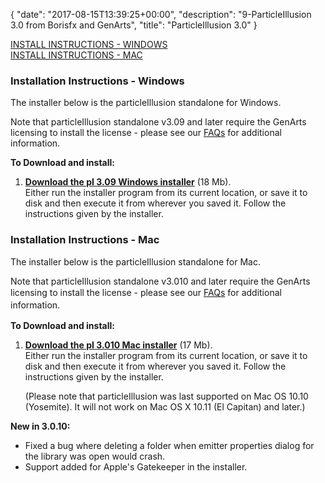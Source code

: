 {
   "date": "2017-08-15T13:39:25+00:00",
   "description": "9-ParticleIllusion 3.0 from Borisfx and GenArts",
   "title": "ParticleIllusion 3.0"
}

[INSTALL INSTRUCTIONS - WINDOWS](#windows)  
[INSTALL INSTRUCTIONS - MAC](#mac)  

### Installation Instructions - Windows

<a name="windows"></a>

The installer below is the particleIllusion standalone for Windows.

Note that particleIllusion standalone v3.09 and later require the GenArts licensing to install the license - please see our [FAQs](http://www.genarts.com/support/particleillusion/standalone) for additional information.

**To Download and install:**

1.  **[Download the pI 3.09 Windows installer](https://cdn.borisfx.com/borisfx/store/particleIllusion-install-3.09.exe)** (18 Mb).  
    Either run the installer program from its current location, or save it to disk and then execute it from wherever you saved it. Follow the instructions given by the installer.

### Installation Instructions - Mac

<a name="mac"></a>

The installer below is the particleIllusion standalone for Mac.

Note that particleIllusion standalone v3.010 and later require the GenArts licensing to install the license - <span style="line-height: 20px;">please see our </span>[FAQs](https://cdn.borisfx.com/borisfx/store/particleillusion/standalone)<span style="line-height: 20px;"> for additional information</span>.

**To Download and install:**

1.  [**Download the pI 3.010 Mac installer**](http://files.genarts.com/particleillusion/particleIllusion-install-3.010.dmg) (17 Mb).  
    Either run the installer program from its current location, or save it to disk and then execute it from wherever you saved it. Follow the instructions given by the installer.  

    (Please note that particleIllusion was last supported on Mac OS 10.10 (Yosemite). It will not work on Mac OS X 10.11 (El Capitan) and later.)

**New in 3.0.10:**

*   Fixed a bug where deleting a folder when emitter properties dialog for the library was open would crash.
*   Support added for Apple's Gatekeeper in the installer.
